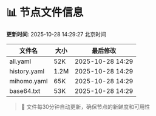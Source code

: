 # 📊 节点文件信息

**更新时间**: 2025-10-28 14:29:27 北京时间

| 文件名 | 大小 | 最后修改 |
|--------|------|----------|
| all.yaml | 52K | 2025-10-28 14:29 |
| history.yaml | 1.2M | 2025-10-28 14:29 |
| mihomo.yaml | 65K | 2025-10-28 14:29 |
| base64.txt | 53K | 2025-10-28 14:29 |

> 🔄 文件每30分钟自动更新，确保节点的新鲜度和可用性

